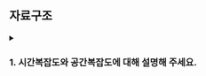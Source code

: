 ## 자료구조

<details>
  <summary><h3>1. 시간복잡도와 공간복잡도에 대해 설명해 주세요.</h3></summary>
<ul>
  시간 복잡도(Time Complexity)와 공간 복잡도(Space Complexity)는 알고리즘의 성능 분석에 있어 중요한 개념입니다. <br>
 <br>
시간 복잡도는 알고리즘이 입력 크기에 대해 얼마나 빠르게 실행되는지를 분석하는 것입니다. <br>
 보통 Big-O 표기법을 사용하여 나타내며, 알고리즘의 실행 시간이 입력 크기에 따라 어떻게 증가하는지를 나타냅니다.<br>
 예를 들어, O(n)은 입력 크기 n에 비례하여 알고리즘의 실행 시간이 증가한다는 것을 나타냅니다.<br>
<br>
공간 복잡도는 알고리즘이 얼마나 많은 메모리를 사용하는지를 분석하는 것입니다.<br>
  마찬가지로 Big-O 표기법을 사용하여 나타내며, 알고리즘의 메모리 사용량이 입력 크기에 따라 어떻게 증가하는지를 나타냅니다.<br>
  예를 들어, O(n)은 입력 크기 n에 비례하여 알고리즘의 메모리 사용량이 증가한다는 것을 나타냅니다.<br>
<br>
따라서, 시간 복잡도와 공간 복잡도는 알고리즘의 실행 시간과 메모리 사용량을 평가하는 데 사용됩니다.<br>
이 두 가지 요소는 서로 트레이드오프 관계에 있으며, 높은 시간 복잡도를 가진 알고리즘은 대개 많은 메모리를 사용하고, 많은 메모리를 사용하는 알고리즘은 대개 높은 시간 복잡도를 가지게 됩니다.
  <br>
  <br>
  <details><summary> Big-O, Big-Theta, Big-Omega 에 대해 설명해 주세요.</summary>
  <ul>
    Big-O, Big-Theta, Big-Omega는 알고리즘의 성능을 표현하는 데 사용되는 표기법으로, 알고리즘의 시간 복잡도나 공간 복잡도를 나타내기 위해 사용됩니다.

- Big-O 표기법(O 표기법)
Big-O 표기법은 알고리즘의 최악의 경우(worst-case) 실행 시간의 상한을 나타내는데 사용됩니다. 즉, 입력 크기 n이 커질 때 알고리즘의 실행 시간이 O(f(n))보다 빠르게 증가하지 않는다는 것을 의미합니다. 이는 알고리즘의 성능 상한을 나타내므로, 알고리즘의 실행 시간이 O(f(n)) 이하라는 것을 보장합니다.

- Big-Theta 표기법(Θ 표기법)
Big-Theta 표기법은 알고리즘의 최악의 경우와 최선의 경우(best-case) 실행 시간의 범위를 나타내는데 사용됩니다. 즉, 입력 크기 n이 커질 때 알고리즘의 실행 시간이 Θ(f(n)) 범위에 속한다는 것을 의미합니다. 이는 알고리즘의 실행 시간이 f(n)과 같거나 더 느리지 않고, f(n)과 같거나 더 빠르다는 것을 보장합니다.

- Big-Omega 표기법(Ω 표기법)
Big-Omega 표기법은 알고리즘의 최선의 경우 실행 시간의 하한을 나타내는데 사용됩니다. 즉, 입력 크기 n이 커질 때 알고리즘의 실행 시간이 Ω(f(n))보다 느리게 증가하지 않는다는 것을 의미합니다. 이는 알고리즘의 실행 시간이 f(n) 이상이라는 것을 보장합니다.

따라서, Big-O, Big-Theta, Big-Omega 표기법은 알고리즘의 실행 시간을 더 정확하게 분석하고, 알고리즘 간의 성능을 비교하는 데 사용됩니다.
  </ul>
  </details>
  <details><summary> 다른 것을 사용하지 않고, Big-O를 사용하는 이유가 있을까요?</summary>
  <ul>
    대부분의 경우 최악의 경우(worst-case) 실행 시간이 가장 중요하므로, Big-O 표기법만으로도 알고리즘의 실행 시간을 충분히 평가할 수 있습니다.
    <br> 다만, Big-O 표기법만으로는 알고리즘의 성능을 완전하게 평가할 수 없으므로, 경우에 따라 다른 표기법이나 방법을 함께 사용해야 할 수도 있습니다.
  </ul>
  </details>
  <details><summary> O(1)은 O(N^2) 보다 무조건적으로 빠른가요?</summary>
  <ul>
    O(1)과 O(N^2)는 각각 상수 시간과 이차 시간을 나타내는 Big-O 표기법입니다. 일반적으로 입력 크기 n이 충분히 크다면, O(1) 알고리즘이 O(N^2) 알고리즘보다 빠릅니다. 그러나, 입력 크기 n이 매우 작은 경우에는 상황이 달라질 수 있습니다.

<br> 예를 들어, n이 10이하인 경우에는 O(N^2) 알고리즘이 더 빠를 수 있습니다. 이는 O(N^2) 알고리즘이 상수 시간 알고리즘보다 더 적은 연산을 수행하기 때문입니다. 따라서, 입력 크기가 매우 작은 경우에는 상황에 따라 O(N^2) 알고리즘이 더 나은 성능을 보일 수 있습니다.

하지만, 일반적으로 입력 크기가 충분히 커지면 O(1) 알고리즘이 항상 O(N^2) 알고리즘보다 더 빠릅니다. 이는 O(1) 알고리즘이 입력 크기에 상관없이 일정한 시간이 걸리는 반면, O(N^2) 알고리즘이 입력 크기에 따라 지수적으로 증가하는 시간이 걸리기 때문입니다. 따라서, 입력 크기가 커질수록 O(1) 알고리즘이 더욱 효율적입니다.
  </ul>
  </details>
</ul>
</details>

